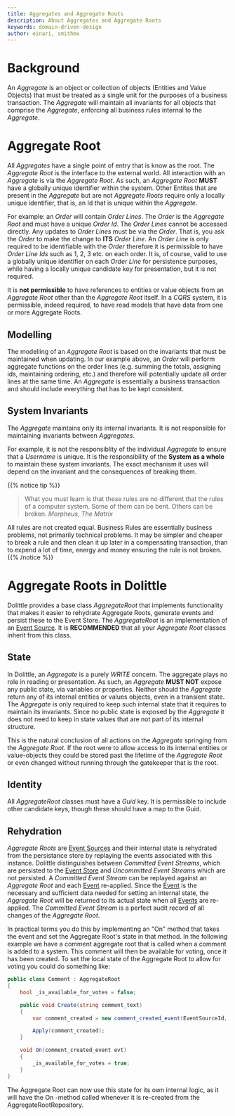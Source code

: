 ```yaml
---
title: Aggregates and Aggregate Roots
description: About Aggregates and Aggregate Roots
keywords: domain-driven-design
author: einari, smithmx
---
```


# Background

An *Aggregate* is an object or collection of objects (Entities and Value Objects) that must be treated as a single unit for the
purposes of a business transaction. The *Aggregate* will maintain all invariants for all objects that comprise the *Aggregate*,
enforcing all business rules internal to the *Aggregate*.

# Aggregate Root 

All *Aggregates* have a single point of entry that is know as the root.  The *Aggregate Root* is the interface to the external world.
All interaction with an *Aggregate* is via the *Aggregate Root*.  As such, an *Aggregate Root* **MUST** have a globally unique identifier
within the system.  Other Entites that are present in the *Aggregate* but are not *Aggregate Roots* require only a locally unique
identifier, that is, an Id that is unique within the *Aggregate*.  

For example: an *Order* will contain *Order Lines*.  The *Order* is the *Aggregate Root* and must have a unique *Order Id*.  The *Order Lines* cannot be accessed directly.  Any updates to *Order Lines* must be via the *Order*.  That is, you ask the *Order* to make the change to **ITS** *Order Line*.  An *Order Line* is only required to be identifiable with the *Order* therefore it is permissible to have *Order Line Ids* such as 1, 2, 3 etc. on each order.  It is, of course, valid to use a globally unique identifier on each *Order Line* for persistence purposes, while having a locally unique candidate key for presentation, but it is not required.

It is **not permissible** to have references to entities or value objects from an *Aggregate Root* other than the *Aggregate Root* itself.  In a *CQRS* system, it is permissible, indeed required, to have read models that have data from one or more Aggregate Roots.

## Modelling

The modelling of an *Aggregate Root* is based on the invariants that must be maintained when updating.  In our example above, an *Order* will perform aggregate functions on the order lines (e.g. summing the totals, assigning ids, maintaining ordering, etc.) and therefore will potentially update all order lines at the same time.  An *Aggregate* is essentially a business transaction and should include everything that has to be kept consistent.

## System Invariants

The *Aggregate* maintains only its internal invariants. It is not responsible for maintaining invariants between *Aggregates*.

For example, it is not the responsiblity of the individual *Aggregate* to ensure that a *Username* is unique.  It is the responsibility of the **System as a whole** to maintain these system invariants.  The exact mechanism it uses will depend on the invariant and the consequences of breaking them.

{{% notice tip %}}  
> What you must learn is that these rules are no different that the rules of a computer system. Some of them can be bent. Others can be broken.
> <cite>Morpheus, The Matrix</cite>

All rules are not created equal.  Business Rules are essentially business problems, not primarily technical problems.  It may be simpler and cheaper
to break a rule and then clean it up later in a compensating transaction, than to expend a lot of time, energy and money ensuring the rule is not broken.
{{% /notice %}}  

# Aggregate Roots in Dolittle

Dolittle provides a base class *AggregateRoot* that implements functionality that makes it easier to rehydrate Aggregate Roots, generate events and persist these to the Event Store.  The *AggregateRoot* is an implementation of an [Event Source](/overview/events/event_sourcing/).  It is **RECOMMENDED** that all your *Aggregate Root* classes inherit from this class.

## State

In Dolittle, an *Aggregate* is a purely *WRITE* concern. The aggregate plays no role in reading or presentation. As such, an *Aggregate* **MUST NOT** expose any public state, via variables or properties. Neither should the *Aggregate* return any of its internal entities or values objects, even in a transient state. The *Aggregate* is only required to keep such internal state that it requires to maintain its invariants.  Since no public state is exposed by the *Aggregate* it does not need to keep in state values that are not part of its internal structure. 

This is the natural conclusion of all actions on the *Aggregate* springing from the *Aggregate Root*. If the root were to allow access to its internal entities or value-objects they could be stored past the lifetime of the *Aggregate Root* or even changed without running through the gatekeeper that is the root.

## Identity

All *AggregateRoot* classes must have a *Guid* key. It is permissible to include other candidate keys, though these should have a map to the Guid.

## Rehydration

*Aggregate Roots* are [Event Sources](/overview/events/event_sourcing/) and their internal state is rehydrated from the persistance store by replaying the events associated with this instance.  Dolittle distinguishes between *Committed Event Streams*, which are persisted to the [Event Store](/overview/events/event_store/) and *Uncommitted Event Stream*s which are not persisted.  A *Committed Event Stream* can be replayed against an *Aggregate Root* and each [Event](/overview/events/domain_events/) re-applied.  Since the [Event](/overview/events/domain_events/) is the necessary and sufficient data needed for setting an internal state, the *Aggregate Root* will be returned to its actual state when all [Events](/overview/events/domain_events/) are re-applied.  The *Committed Event Stream* is a perfect audit record of all changes of the *Aggregate Root*.

In practical terms you do this by implementing an "On" method that takes the event and set the Aggregate Root's state in that method. In the following example we have a comment aggregate root that is called when a comment is added to a system. This comment will then be available for voting, once it has been created. To set the local state of the Aggregate Root to allow for voting you could do something like:

```csharp
public class Comment : AggregateRoot
{
    bool _is_available_for_votes = false;

    public void Create(string comment_text)
    {
        var comment_created = new comment_created_event(EventSourceId, comment_text);

        Apply(comment_created);
    }

    void On(comment_created_event evt)
    {
        _is_available_for_votes = true;
    }
}
```

The Aggregate Root can now use this state for its own internal logic, as it will have the On -method called whenever it is re-created from the AggregateRootRepository.





